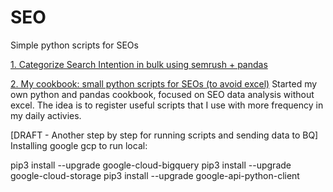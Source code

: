 # SEO
Simple python scripts for SEOs

[1. Categorize Search Intention in bulk using semrush + pandas](https://github.com/cscholles/SEO/blob/master/Categorize_search_intention_in_bulk_using_semrush_and_pandas.ipynb)

[2. My cookbook: small python scripts for SEOs (to avoid excel)](https://github.com/cscholles/SEO/blob/master/Cookbook_Small_scripts_for_SEOs_to_avoid_excel.ipynb)
Started my own python and pandas cookbook, focused on SEO data analysis without excel. The idea is to register useful scripts that I use with more frequency in my daily activies.


[DRAFT - Another step by step for running scripts and sending data to BQ]
Installing google gcp to run local:

pip3 install --upgrade google-cloud-bigquery
pip3 install --upgrade google-cloud-storage
pip3 install --upgrade google-api-python-client

